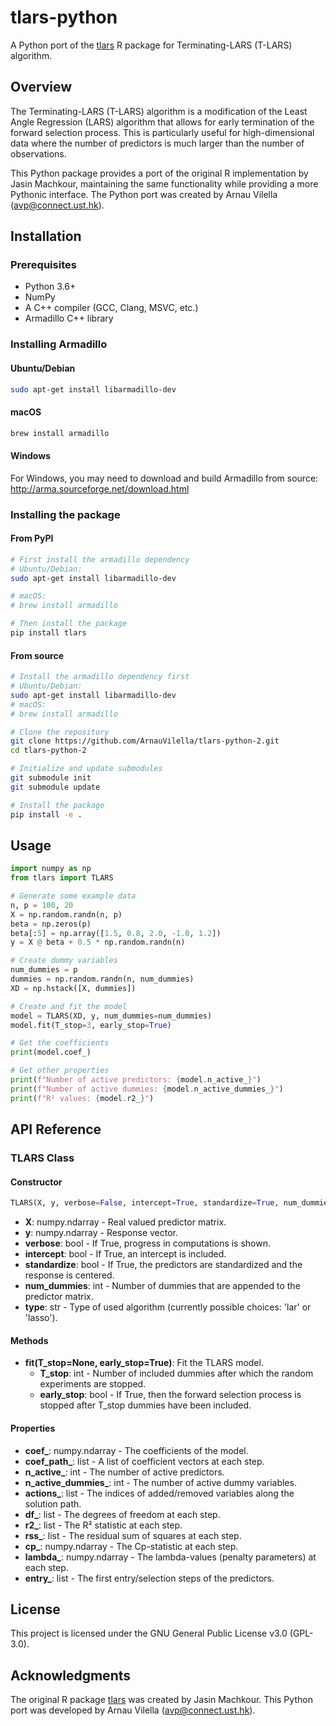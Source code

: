 # tlars-python

A Python port of the [tlars](https://github.com/cran/tlars) R package for Terminating-LARS (T-LARS) algorithm.

## Overview

The Terminating-LARS (T-LARS) algorithm is a modification of the Least Angle Regression (LARS) algorithm that allows for early termination of the forward selection process. This is particularly useful for high-dimensional data where the number of predictors is much larger than the number of observations.

This Python package provides a port of the original R implementation by Jasin Machkour, maintaining the same functionality while providing a more Pythonic interface. The Python port was created by Arnau Vilella (avp@connect.ust.hk).

## Installation

### Prerequisites

- Python 3.6+
- NumPy
- A C++ compiler (GCC, Clang, MSVC, etc.)
- Armadillo C++ library

### Installing Armadillo

#### Ubuntu/Debian
```bash
sudo apt-get install libarmadillo-dev
```

#### macOS
```bash
brew install armadillo
```

#### Windows
For Windows, you may need to download and build Armadillo from source: http://arma.sourceforge.net/download.html

### Installing the package

#### From PyPI
```bash
# First install the armadillo dependency
# Ubuntu/Debian:
sudo apt-get install libarmadillo-dev

# macOS:
# brew install armadillo

# Then install the package
pip install tlars
```

#### From source
```bash
# Install the armadillo dependency first
# Ubuntu/Debian:
sudo apt-get install libarmadillo-dev
# macOS:
# brew install armadillo

# Clone the repository
git clone https://github.com/ArnauVilella/tlars-python-2.git
cd tlars-python-2

# Initialize and update submodules
git submodule init
git submodule update

# Install the package
pip install -e .
```

## Usage

```python
import numpy as np
from tlars import TLARS

# Generate some example data
n, p = 100, 20
X = np.random.randn(n, p)
beta = np.zeros(p)
beta[:5] = np.array([1.5, 0.8, 2.0, -1.0, 1.2])
y = X @ beta + 0.5 * np.random.randn(n)

# Create dummy variables
num_dummies = p
dummies = np.random.randn(n, num_dummies)
XD = np.hstack([X, dummies])

# Create and fit the model
model = TLARS(XD, y, num_dummies=num_dummies)
model.fit(T_stop=3, early_stop=True)

# Get the coefficients
print(model.coef_)

# Get other properties
print(f"Number of active predictors: {model.n_active_}")
print(f"Number of active dummies: {model.n_active_dummies_}")
print(f"R² values: {model.r2_}")
```

## API Reference

### TLARS Class

#### Constructor

```python
TLARS(X, y, verbose=False, intercept=True, standardize=True, num_dummies=0, type='lar')
```

- **X**: numpy.ndarray - Real valued predictor matrix.
- **y**: numpy.ndarray - Response vector.
- **verbose**: bool - If True, progress in computations is shown.
- **intercept**: bool - If True, an intercept is included.
- **standardize**: bool - If True, the predictors are standardized and the response is centered.
- **num_dummies**: int - Number of dummies that are appended to the predictor matrix.
- **type**: str - Type of used algorithm (currently possible choices: 'lar' or 'lasso').

#### Methods

- **fit(T_stop=None, early_stop=True)**: Fit the TLARS model.
  - **T_stop**: int - Number of included dummies after which the random experiments are stopped.
  - **early_stop**: bool - If True, then the forward selection process is stopped after T_stop dummies have been included.

#### Properties

- **coef_**: numpy.ndarray - The coefficients of the model.
- **coef_path_**: list - A list of coefficient vectors at each step.
- **n_active_**: int - The number of active predictors.
- **n_active_dummies_**: int - The number of active dummy variables.
- **actions_**: list - The indices of added/removed variables along the solution path.
- **df_**: list - The degrees of freedom at each step.
- **r2_**: list - The R² statistic at each step.
- **rss_**: list - The residual sum of squares at each step.
- **cp_**: numpy.ndarray - The Cp-statistic at each step.
- **lambda_**: numpy.ndarray - The lambda-values (penalty parameters) at each step.
- **entry_**: list - The first entry/selection steps of the predictors.

## License

This project is licensed under the GNU General Public License v3.0 (GPL-3.0).

## Acknowledgments

The original R package [tlars](https://github.com/cran/tlars) was created by Jasin Machkour. This Python port was developed by Arnau Vilella (avp@connect.ust.hk). 